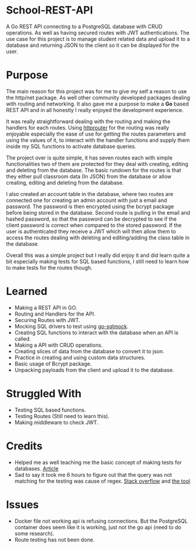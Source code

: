 # School-REST-API
A Go REST API connecting to a PostgreSQL database with CRUD operations. As well as having secured routes with JWT authentications. The use case for this project
is to manage student related data and upload it to a database and returning JSON to the client so it can be displayed for the user.

# Purpose
The main reason for this project was for me to give my self a reason to use the http/net package.
As well other community developed packages dealing with routing and networking.
It also gave me a purpose to make a **Go** based REST API and in all honestly I really enjoyed the development experience.

It was really straightforward dealing with the routing and making the handlers for each routes.
Using [httprouter](https://github.com/julienschmidt/httprouter) for the routing was really enjoyable especially the ease of use for getting the routes parameters and using the values of it, to interact with the handler functions and supply them inside my SQL functions to activate database queries.

The project over is quite simple, it has seven routes each with simple functionalities two of them are protected for they deal with creating, editing and deleting from the database. 
The basic rundown for the routes is that they either pull classroom data (In JSON) from the database or allow creating, editing and deleting from the database.

I also created an account table in the database, where two routes are connected one for creating an admin account with just a email and password.
The password is then encrypted using the bcrypt package before being stored in the database. 
Second route is pulling in the email and hashed password, so that the password can be decrypted to see if the client password is correct when compared to the stored password.
If the user is authenticated they receive a JWT which will then allow them to access the routes dealing with deleting and editing/adding the class table in the database.

Overall this was a simple project but I really did enjoy it and did learn quite a bit especially making tests for SQL based functions, I still need to learn how to make tests for 
the routes though.

# Learned
- Making a REST API in GO.
- Routing and Handlers for the API.
- Securing Routes with JWT.
- Mocking SQL drivers to test using [go-sqlmock](https://github.com/DATA-DOG/go-sqlmock).
- Creating SQL functions to interact with the database when an API is called.
- Making a API with CRUD operations.
- Creating slices of data from the database to convert it to json.
- Practice in creating and using custom data structures.
- Basic usage of Bcrypt package.
- Unpacking payloads from the client and upload it to the database.


# Struggled With
- Testing SQL based functions.
- Testing Routes (Still need to learn this).
- Making middleware to check JWT.

# Credits
- Helped me as well teaching me the basic concept of making tests for databases. [Article](https://medium.com/easyread/unit-test-sql-in-golang-5af19075e68e)
- Sad to say it took me 6 hours to figure out that the query was not matching for the testing was cause of regex. [Stack overflow](https://stackoverflow.com/questions/59652031/sqlmock-is-not-matching-query-but-query-is-identical-and-log-output-shows-the-s) and [the tool](https://regex-escape.com/regex-escaper-online.php)

# Issues
- Docker file not working api is refusing connections. But the PostgreSQL container does seem like it is working, just not the go api (need to do some research).
- Route testing has not been done.
